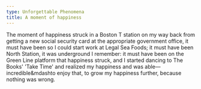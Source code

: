 ```yaml
---
type: Unforgettable Phenomena
title: A moment of happiness
---
```


The moment of happiness struck in a Boston T station on my way back from getting a new social security card at the appropriate government office, it must have been so I could start work at Legal Sea Foods; it must have been North Station, it was underground I remember: it must have been on the Green Line platform that happiness struck, and I started dancing to The Books' 'Take Time' and realized my happiness and was able&mdash;incredible&mdashto enjoy that, to grow my happiness further, because nothing was wrong.
